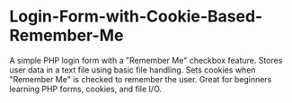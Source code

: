 # Login-Form-with-Cookie-Based-Remember-Me
A simple PHP login form with a "Remember Me" checkbox feature. Stores user data in a text file using basic file handling. Sets cookies when "Remember Me" is checked to remember the user. Great for beginners learning PHP forms, cookies, and file I/O.
